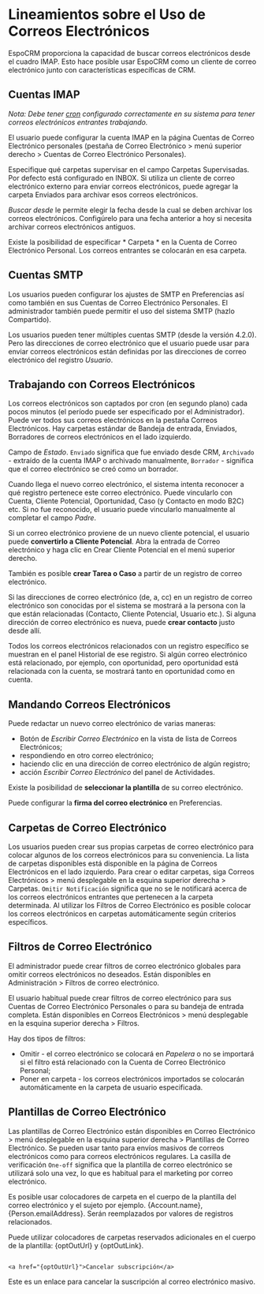 # Lineamientos sobre el Uso de Correos Electrónicos

EspoCRM proporciona la capacidad de buscar correos electrónicos desde el cuadro IMAP. Esto hace posible usar EspoCRM como un cliente de correo electrónico junto con características específicas de CRM.

## Cuentas IMAP

*Nota: Debe tener [cron](../../../administration/server-configuration.md#setup-a-crontab) configurado correctamente en su sistema para tener correos electrónicos entrantes trabajando.*

El usuario puede configurar la cuenta IMAP en la página Cuentas de Correo Electrónico personales (pestaña de Correo Electrónico > menú superior derecho > Cuentas de Correo Electrónico Personales).

Especifique qué carpetas supervisar en el campo Carpetas Supervisadas. Por defecto está configurado en INBOX. Si utiliza un cliente de correo electrónico externo para enviar correos electrónicos, puede agregar la carpeta Enviados para archivar esos correos electrónicos.

*Buscar desde* le permite elegir la fecha desde la cual se deben archivar los correos electrónicos. Configúrelo para una fecha anterior a hoy si necesita archivar correos electrónicos antiguos.

Existe la posibilidad de especificar * Carpeta * en la Cuenta de Correo Electrónico Personal. Los correos entrantes se colocarán en esa carpeta.

## Cuentas SMTP

Los usuarios pueden configurar los ajustes de SMTP en Preferencias así como también en sus Cuentas de Correo Electrónico Personales. El administrador también puede permitir el uso del sistema SMTP (hazlo Compartido).

Los usuarios pueden tener múltiples cuentas SMTP (desde la versión 4.2.0). Pero las direcciones de correo electrónico que el usuario puede usar para enviar correos electrónicos están definidas por las direcciones de correo electrónico del registro *Usuario*.

## Trabajando con Correos Electrónicos

Los correos electrónicos son captados por cron (en segundo plano) cada pocos minutos (el período puede ser especificado por el Administrador).
Puede ver todos sus correos electrónicos en la pestaña Correos Electrónicos. Hay carpetas estándar de Bandeja de entrada, Enviados, Borradores de correos electrónicos en el lado izquierdo.

Campo de *Estado*. `Enviado` significa que fue enviado desde CRM, `Archivado` - extraído de la cuenta IMAP o archivado manualmente, `Borrador` - significa que el correo electrónico se creó como un borrador.

Cuando llega el nuevo correo electrónico, el sistema intenta reconocer a qué registro pertenece este correo electrónico. Puede vincularlo con Cuenta, Cliente Potencial, Oportunidad, Caso (y Contacto en modo B2C) etc. Si no fue reconocido, el usuario puede vincularlo manualmente al completar el campo *Padre*.

Si un correo electrónico proviene de un nuevo cliente potencial, el usuario puede **convertirlo a Cliente Potencial**. Abra la entrada de Correo electrónico y haga clic en Crear Cliente Potencial en el menú superior derecho.

También es posible **crear Tarea o Caso** a partir de un registro de correo electrónico.

Si las direcciones de correo electrónico (de, a, cc) en un registro de correo electrónico son conocidas por el sistema se mostrará a la persona con la que están relacionadas (Contacto, Cliente Potencial, Usuario etc.). Si alguna dirección de correo electrónico es nueva, puede **crear contacto** justo desde allí.

Todos los correos electrónicos relacionados con un registro específico se muestran en el panel Historial de ese registro. Si algún correo electrónico está relacionado, por ejemplo, con oportunidad, pero oportunidad está relacionada con la cuenta, se mostrará tanto en oportunidad como en cuenta.

## Mandando Correos Electrónicos

Puede redactar un nuevo correo electrónico de varias maneras: 
* Botón de *Escribir Correo Electrónico* en la vista de lista de Correos Electrónicos; 
* respondiendo en otro correo electrónico; 
* haciendo clic en una dirección de correo electrónico de algún registro; 
* acción *Escribir Correo Electrónico* del panel de Actividades.

Existe la posibilidad de **seleccionar la plantilla** de su correo electrónico.

Puede configurar la **firma del correo electrónico** en Preferencias.

## Carpetas de Correo Electrónico

Los usuarios pueden crear sus propias carpetas de correo electrónico para colocar algunos de los correos electrónicos para su conveniencia. La lista de carpetas disponibles está disponible en la página de Correos Electrónicos en el lado izquierdo. Para crear o editar carpetas, siga Correos Electrónicos > menú desplegable en la esquina superior derecha > Carpetas. `Omitir Notificación` significa que no se le notificará acerca de los correos electrónicos entrantes que pertenecen a la carpeta determinada. Al utilizar los Filtros de Correo Electrónico es posible colocar los correos electrónicos en carpetas automáticamente según criterios específicos.

## Filtros de Correo Electrónico

El administrador puede crear filtros de correo electrónico globales para omitir correos electrónicos no deseados. Están disponibles en Administración > Filtros de correo electrónico.

El usuario habitual puede crear filtros de correo electrónico para sus Cuentas de Correo Electrónico Personales o para su bandeja de entrada completa. Están disponibles en Correos Electrónicos > menú desplegable en la esquina superior derecha > Filtros.

Hay dos tipos de filtros: 
* Omitir - el correo electrónico se colocará en *Papelera* o no se importará si el filtro está relacionado con la Cuenta de Correo Electrónico Personal; 
* Poner en carpeta - los correos electrónicos importados se colocarán automáticamente en la carpeta de usuario especificada.

## Plantillas de Correo Electrónico

Las plantillas de Correo Electrónico están disponibles en Correo Electrónico > menú desplegable en la esquina superior derecha > Plantillas de Correo Electrónico. Se pueden usar tanto para envíos masivos de correos electrónicos como para correos electrónicos regulares. La casilla de verificación `One-off` significa que la plantilla de correo electrónico se utilizará solo una vez, lo que es habitual para el marketing por correo electrónico.

Es posible usar colocadores de carpeta en el cuerpo de la plantilla del correo electrónico y el sujeto por ejemplo. {Account.name}, {Person.emailAddress}. Serán reemplazados por valores de registros relacionados.

Puede utilizar colocadores de carpetas reservados adicionales en el cuerpo de la plantilla: {optOutUrl} y {optOutLink}.
```

<a href="{optOutUrl}">Cancelar subscripción</a>
```

Este es un enlace para cancelar la suscripción al correo electrónico masivo.
